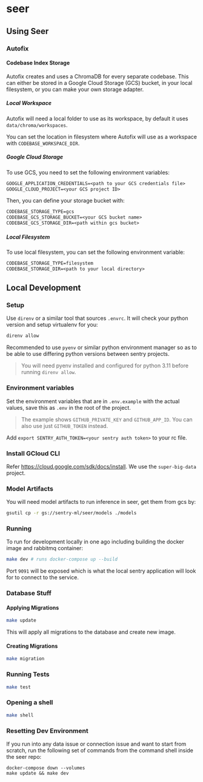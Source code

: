 # seer

## Using Seer

### Autofix

#### Codebase Index Storage

Autofix creates and uses a ChromaDB for every separate codebase. This can either be stored in a Google Cloud Storage (GCS) bucket, in your local filesystem, or you can make your own storage adapter.

##### Local Workspace

Autofix will need a local folder to use as its workspace, by default it uses `data/chroma/workspaces`.

You can set the location in filesystem where Autofix will use as a workspace with `CODEBASE_WORKSPACE_DIR`.

##### Google Cloud Storage

To use GCS, you need to set the following environment variables:

```txt
GOOGLE_APPLICATION_CREDENTIALS=<path to your GCS credentials file>
GOOGLE_CLOUD_PROJECT=<your GCS project ID>
```

Then, you can define your storage bucket with:

```txt
CODEBASE_STORAGE_TYPE=gcs
CODEBASE_GCS_STORAGE_BUCKET=<your GCS bucket name>
CODEBASE_GCS_STORAGE_DIR=<path within gcs bucket>
```

##### Local Filesystem

To use local filesystem, you can set the following environment variable:

```txt
CODEBASE_STORAGE_TYPE=filesystem
CODEBASE_STORAGE_DIR=<path to your local directory>
```

## Local Development

### Setup

Use `direnv` or a similar tool that sources `.envrc`. It will check your python version and setup virtualenv for you:

```bash
direnv allow
```

Recommended to use `pyenv` or similar python environment manager so as to be able to use differing python versions between sentry projects.

> You will need pyenv installed and configured for python 3.11 before running `direnv allow`.

### Environment variables

Set the environment variables that are in `.env.example` with the actual values, save this as `.env` in the root of the project.

> The example shows `GITHUB_PRIVATE_KEY` and `GITHUB_APP_ID`. You can also use just `GITHUB_TOKEN` instead.

Add `export SENTRY_AUTH_TOKEN=<your sentry auth token>` to your rc file.

### Install GCloud CLI

Refer <https://cloud.google.com/sdk/docs/install>. We use the `super-big-data` project.

### Model Artifacts

You will need model artifacts to run inference in seer, get them from gcs by:

```bash
gsutil cp -r gs://sentry-ml/seer/models ./models
```

### Running

To run for development locally in one ago including building the docker image and rabbitmq container:

```bash
make dev # runs docker-compose up --build
```

Port `9091` will be exposed which is what the local sentry application will look for to connect to the service.

### Database Stuff

#### Applying Migrations

```bash
make update
```

This will apply all migrations to the database and create new image.

#### Creating Migrations

```bash
make migration
```

### Running Tests

```bash
make test
```

### Opening a shell

```bash
make shell
```

### Resetting Dev Environment

If you run into any data issue or connection issue and want to start from scratch, run the following set of commands from the command shell inside the seer repo:

```
docker-compose down --volumes
make update && make dev
```

